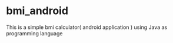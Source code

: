# bmi_android
This is a simple bmi calculator( android application )
using Java as programming language

